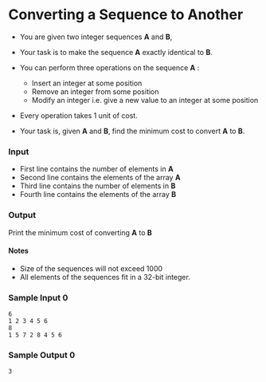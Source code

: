 # Converting a Sequence to Another

-   You are given two integer sequences **A** and **B**,
-   Your task is to make the sequence **A** exactly identical to **B**.
-   You can perform three operations on the sequence **A** :
    -   Insert an integer at some position
    -   Remove an integer from some position
    -   Modify an integer i.e. give a new value to an integer at some position
-   Every operation takes 1 unit of cost.

-   Your task is, given **A** and **B**, find the minimum cost to convert **A** to **B**.

### Input

-   First line contains the number of elements in **A**
-   Second line contains the elements of the array **A**
-   Third line contains the number of elements in **B**
-   Fourth line contains the elements of the array **B**

### Output

Print the minimum cost of converting **A** to **B**

#### Notes

-   Size of the sequences will not exceed 1000
-   All elements of the sequences fit in a 32-bit integer.

### Sample Input 0

```
6
1 2 3 4 5 6
8
1 5 7 2 8 4 5 6
```

### Sample Output 0

```
3
```
